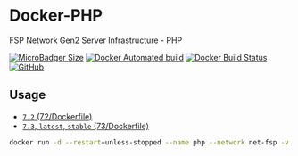 # Docker-PHP

FSP Network Gen2 Server Infrastructure - PHP

[![MicroBadger Size](https://img.shields.io/microbadger/image-size/fspnetwork/php.svg?style=flat-square)](https://microbadger.com/#/images/fspnetwork/php)
[![Docker Automated build](https://img.shields.io/docker/automated/fspnetwork/php.svg?style=flat-square)](https://hub.docker.com/r/fspnetwork/php/)
[![Docker Build Status](https://img.shields.io/docker/build/fspnetwork/php.svg?style=flat-square)](https://hub.docker.com/r/fspnetwork/php/)
[![GitHub](https://img.shields.io/github/license/fspnet/php.svg?style=flat-square)](https://github.com/fspnetwork/php/blob/master/LICENSE)

## Usage

- [`7.2` (72/Dockerfile)](https://github.com/FSPNet/PHP/blob/master/72/Dockerfile)
- [`7.3`, `latest`, `stable` (73/Dockerfile)](https://github.com/FSPNet/PHP/blob/master/73/Dockerfile)

```bash
docker run -d --restart=unless-stopped --name php --network net-fsp -v /opt/www:/data/www:rw -v /opt/php/log:/var/log/php-fpm fspnetwork/php
```